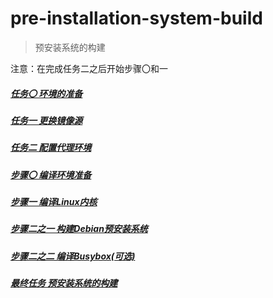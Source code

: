 # pre-installation-system-build

> 预安装系统的构建

注意：在完成任务二之后开始步骤〇和一

##### [任务〇 环境的准备](./Task0.md)

##### [任务一 更换镜像源](./Task1.md)

##### [任务二 配置代理环境](./Task2.md)

##### [步骤〇 编译环境准备](./Step0.md)

##### [步骤一 编译Linux内核](./Step1.md)

##### [步骤二之一 构建Debian预安装系统](./Step2.1.md)

##### [步骤二之二 编译Busybox(可选)](./Step2.2.md)

##### [最终任务 预安装系统的构建](./MainTask.md)
